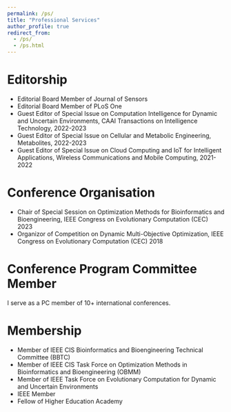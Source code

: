 ```yaml
---
permalink: /ps/
title: "Professional Services"
author_profile: true
redirect_from: 
  - /ps/
  - /ps.html
---
```


Editorship
======
- Editorial Board Member of Journal of Sensors
- Editorial Board Member of PLoS One
- Guest Editor of Special Issue on Computation Intelligence for Dynamic and Uncertain Environments, CAAI Transactions on Intelligence Technology, 2022-2023
- Guest Editor of Special Issue on Cellular and Metabolic Engineering, Metabolites, 2022-2023
- Guest Editor of Special Issue on Cloud Computing and IoT for Intelligent Applications, Wireless Communications and Mobile Computing, 2021-2022

Conference Organisation
======
* Chair of Special Session on Optimization Methods for Bioinformatics and  Bioengineering, IEEE Congress on Evolutionary Computation (CEC) 2023
* Organizor of Competition on Dynamic Multi-Objective Optimization,  IEEE Congress on Evolutionary Computation (CEC) 2018

Conference Program Committee Member
======
I serve as a PC member of 10+ international conferences.

Membership
======
* Member of IEEE CIS Bioinformatics and Bioengineering Technical Committee (BBTC)
* Member of IEEE CIS Task Force on Optimization Methods in Bioinformatics and Bioengineering (OBMM)
* Member of IEEE Task Force on Evolutionary Computation for Dynamic and Uncertain Environments
* IEEE Member
* Fellow of Higher Education Academy
